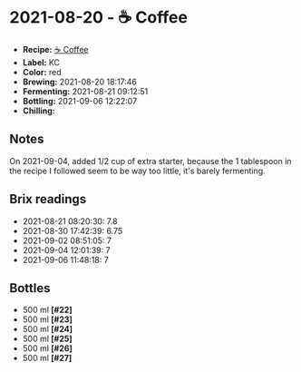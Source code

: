 # 2021-08-20 - ☕️ Coffee

* **Recipe:** [☕️ Coffee](../../recipes/coffee.md)
* **Label:** KC
* **Color:** red
* **Brewing:** 2021-08-20 18:17:46
* **Fermenting:** 2021-08-21 09:12:51
* **Bottling:** 2021-09-06 12:22:07
* **Chilling:**

## Notes

On 2021-09-04, added 1/2 cup of extra starter, because the 1 tablespoon
in the recipe I followed seem to be way too little, it's barely
fermenting.

## Brix readings

* 2021-08-21 08:20:30: 7.8
* 2021-08-30 17:42:39: 6.75
* 2021-09-02 08:51:05: 7
* 2021-09-04 12:01:39: 7
* 2021-09-06 11:48:18: 7

## Bottles

* 500 ml **[#22]**
* 500 ml **[#23]**
* 500 ml **[#24]**
* 500 ml **[#25]**
* 500 ml **[#26]**
* 500 ml **[#27]**

